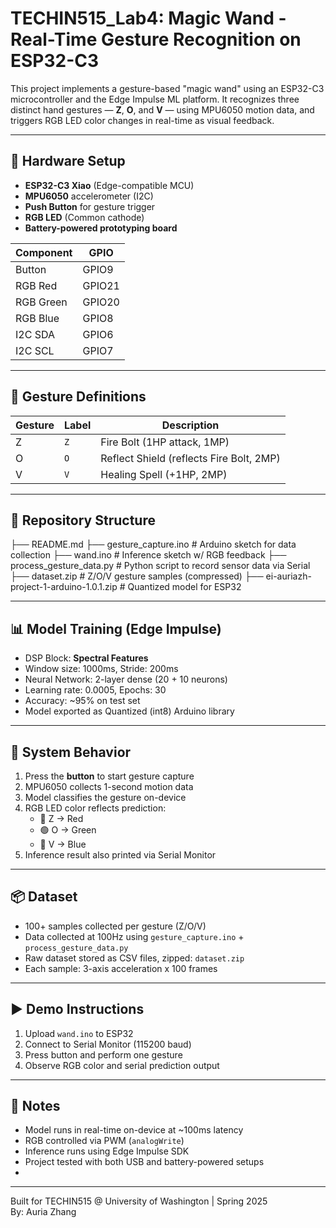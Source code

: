 # TECHIN515_Lab4: Magic Wand - Real-Time Gesture Recognition on ESP32-C3

This project implements a gesture-based "magic wand" using an ESP32-C3 microcontroller and the Edge Impulse ML platform. It recognizes three distinct hand gestures — **Z**, **O**, and **V** — using MPU6050 motion data, and triggers RGB LED color changes in real-time as visual feedback.

---

## 🔧 Hardware Setup

- **ESP32-C3 Xiao** (Edge-compatible MCU)
- **MPU6050** accelerometer (I2C)
- **Push Button** for gesture trigger
- **RGB LED** (Common cathode)
- **Battery-powered prototyping board**

| Component | GPIO |
|----------|------|
| Button   | GPIO9 |
| RGB Red  | GPIO21 |
| RGB Green| GPIO20 |
| RGB Blue | GPIO8 |
| I2C SDA  | GPIO6 |
| I2C SCL  | GPIO7 |

---

## 🧠 Gesture Definitions

| Gesture | Label | Description |
|---------|-------|-------------|
| Z       | `Z`   | Fire Bolt (1HP attack, 1MP) |
| O       | `O`   | Reflect Shield (reflects Fire Bolt, 2MP) |
| V       | `V`   | Healing Spell (+1HP, 2MP) |

---

## 📁 Repository Structure
├── README.md
├── gesture_capture.ino # Arduino sketch for data collection
├── wand.ino # Inference sketch w/ RGB feedback
├── process_gesture_data.py # Python script to record sensor data via Serial
├── dataset.zip # Z/O/V gesture samples (compressed)
├── ei-auriazh-project-1-arduino-1.0.1.zip # Quantized model for ESP32


---

## 📊 Model Training (Edge Impulse)

- DSP Block: **Spectral Features**
- Window size: 1000ms, Stride: 200ms
- Neural Network: 2-layer dense (20 + 10 neurons)
- Learning rate: 0.0005, Epochs: 30
- Accuracy: ~95% on test set
- Model exported as Quantized (int8) Arduino library

---

## 🎯 System Behavior

1. Press the **button** to start gesture capture
2. MPU6050 collects 1-second motion data
3. Model classifies the gesture on-device
4. RGB LED color reflects prediction:
   - 🔴 Z → Red
   - 🟢 O → Green
   - 🔵 V → Blue
5. Inference result also printed via Serial Monitor

---

## 📦 Dataset

- 100+ samples collected per gesture (Z/O/V)
- Data collected at 100Hz using `gesture_capture.ino` + `process_gesture_data.py`
- Raw dataset stored as CSV files, zipped: `dataset.zip`
- Each sample: 3-axis acceleration x 100 frames

---

## ▶️ Demo Instructions

1. Upload `wand.ino` to ESP32
2. Connect to Serial Monitor (115200 baud)
3. Press button and perform one gesture
4. Observe RGB color and serial prediction output

---

## 🧾 Notes

- Model runs in real-time on-device at ~100ms latency
- RGB controlled via PWM (`analogWrite`)
- Inference runs using Edge Impulse SDK
- Project tested with both USB and battery-powered setups
- 
---

Built for TECHIN515 @ University of Washington | Spring 2025  
By: Auria Zhang

